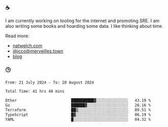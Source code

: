 ### ☕

I am currently working on tooling for the internet and promoting SRE. I am also writing some books and hoarding some data. I like thinking about time. 

Read more:

 - [natwelch.com](https://natwelch.com)
 - [@icco@merveilles.town](https://merveilles.town/@icco)
 - [blog](https://writing.natwelch.com)

### 🕒

<!--START_SECTION:waka-->

```txt
From: 21 July 2024 - To: 20 August 2024

Total Time: 41 hrs 48 mins

Other                        ██████████▓░░░░░░░░░░░░░░   43.19 %
Go                           ██████▓░░░░░░░░░░░░░░░░░░   26.16 %
Terraform                    ██▒░░░░░░░░░░░░░░░░░░░░░░   09.51 %
TypeScript                   █▓░░░░░░░░░░░░░░░░░░░░░░░   06.19 %
YAML                         █░░░░░░░░░░░░░░░░░░░░░░░░   04.32 %
```

<!--END_SECTION:waka-->
